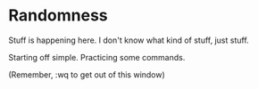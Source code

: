 # Randomness
Stuff is happening here. I don't know what kind of stuff, just stuff.

Starting off simple. Practicing some commands.

(Remember, :wq to get out of this window)
